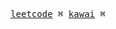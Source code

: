 <div align="center">

<p align="center">
  <samp>
    <a href="https://leetcode.com/wefd/">leetcode</a> ⌘
    <a href="https://www.youtube.com/watch?v=UdMaUeQs95w">kawai</a> ⌘
  </samp>
</p>
